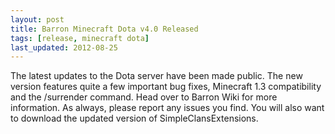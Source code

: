 ```yaml
---
layout: post
title: Barron Minecraft Dota v4.0 Released
tags: [release, minecraft dota]
last_updated: 2012-08-25
---
```


The latest updates to the Dota server have been made public. The new version features quite a few important bug fixes, Minecraft 1.3 compatibility and the /surrender command. Head over to Barron Wiki for more information. As always, please report any issues you find. You will also want to download the updated version of SimpleClansExtensions.
